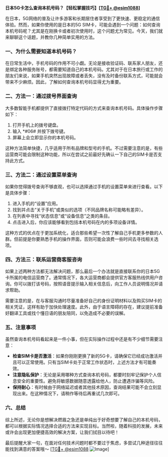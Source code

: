 **日本5G卡怎么查询本机号码？【轻松掌握技巧】[[TG💪+ @esim1088](https://t.me/s/esim1088)]**

在日本，5G网络的普及让许多游客和长期居住者享受到了更快速、更稳定的通信体验。然而，如果你使用的是日本的5G SIM卡，可能会遇到一个问题：如何查询本机号码呢？尤其是在刚换卡或者初次使用时，这个问题尤为常见。今天，我们就来聊聊这个话题，并教你几种简单实用的方法。

### 一、为什么需要知道本机号码？

在日常生活中，手机号码的作用不可小觑。无论是接收验证码、联系家人朋友，还是绑定各种服务账号，都需要知道自己的本机号码。尤其对于在日本旅行或工作的朋友们来说，如果手机突然出现故障或者丢失，没有及时备份联系方式，可能就会带来不少麻烦。因此，了解如何查询本机号码显得尤为重要。

### 二、方法一：通过拨号界面查询

大多数智能手机都提供了直接拨打特定代码的方式来查询本机号码。具体操作步骤如下：

1. 打开手机上的拨号键盘。
2. 输入 *#06# 并按下拨号键。
3. 屏幕上会立即显示你的本机号码。

这种方法简单快捷，几乎适用于所有品牌和型号的手机。不过需要注意的是，有些运营商可能会限制这种功能，所以在尝试之前最好先确认一下自己的SIM卡是否支持此方式。

### 三、方法二：通过设置菜单查询

如果你觉得拨号查询不够直观，也可以选择通过手机的设置菜单来进行查看。以下是具体步骤：

1. 进入手机的“设置”应用。
2. 找到并点击“关于手机”或类似的选项（不同品牌名称可能略有差异）。
3. 在列表中寻找“状态信息”或“设备信息”之类的条目。
4. 点击进入后，你应该能够看到包括本机号码在内的多项设备详情。

这种方式的优点在于更加系统化，适合那些希望一次性了解自己手机更多参数的人群。但前提是你要熟悉手机的操作界面，否则可能会浪费一些时间去寻找相关选项。

### 四、方法三：联系运营商客服咨询

如果上述两种方法都无法解决问题，那么最后一个办法就是直接联系你的日本5G卡所属的电信运营商了。通常情况下，各大运营商都会提供官方客服热线供用户咨询。你可以拨打该号码，按照语音提示输入相关信息后，向工作人员说明情况并请求帮助。

需要注意的是，在与客服沟通时尽量准备好自己的身份证明材料以及购买SIM卡的相关凭证，这样有助于加快处理速度。此外，由于语言障碍的存在，建议提前准备好翻译工具或找个懂日语的朋友陪同，以免造成不必要的误解。

### 五、注意事项

虽然查询本机号码看起来是一件小事，但在实际操作过程中还是有不少细节需要注意：

- **检查SIM卡是否激活**：如果你刚刚更换了新的5G卡，请确保它已经成功激活并且可以正常使用。只有当SIM卡处于正常工作状态时，上述方法才有可能奏效。
- **注意隐私保护**：无论是采用哪种方式查询本机号码，都要时刻牢记保护个人信息安全的重要性。避免将敏感数据随意透露给他人，防止遭遇诈骗等风险。
- **保持耐心**：有时候由于网络延迟或者其他技术原因，查询结果可能不会立刻显现出来。在这种情况下，请稍作等待后再重试几次即可。

### 六、总结

综上所述，无论你是想解决燃眉之急还是单纯出于好奇想要了解自己的本机号码，都可以根据实际情况选择合适的方法来实现目标。当然啦，随着科技的发展，未来或许会出现更加便捷高效的解决方案，让我们拭目以待吧！

最后提醒大家一句，在面对任何技术问题时都不要过于焦虑，多尝试几种途径往往能找到满意的答案哦～ [[TG💪+ @esim1088](https://t.me/s/esim1088) ![Image](https://i.postimg.cc/4NQfJmqS/Snipaste-2025-05-13-00-14-12.png)]
